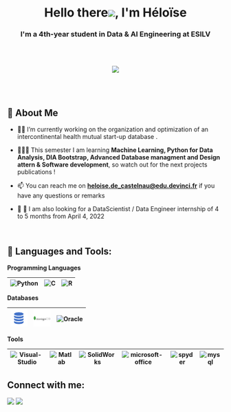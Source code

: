 <h1 align="center">Hello there<img src="https://raw.githubusercontent.com/MartinHeinz/MartinHeinz/master/wave.gif" width="30px">, I'm Héloïse</h1>
<h3 align="center">I'm a 4th-year student in Data & AI Engineering at ESILV </h3>

<br/>
<br/>

<p align="center"><img width="300px" height="auto" src="https://miro.medium.com/max/1000/1*ZIa9aRpTfygakWYKIaiJAg.gif" height="300px"/></p>

<br/>
<br/>

##  🙋 About Me 

- 👩‍💻 I’m currently working on the organization and optimization of an intercontinental health mutual start-up database .

- 👩‍💼💼 This semester I am learning  **Machine Learning, Python for Data Analysis, DIA Bootstrap, Advanced Database managment and Design attern & Software development**, so watch out for the next projects publications ! 

- 📫 You can reach me on  **heloise.de_castelnau@edu.devinci.fr** if you have any questions or remarks

- 🤝 👀  I am also looking for a DataScientist / Data Engineer internship of 4 to 5 months from April 4, 2022 

<br/>


## 🧰 Languages and Tools:

**Programming Languages**

<img title="Python" alt="Python" width="40px" src="https://img.icons8.com/color/48/000000/python--v1.png" />|<img alt="C" title="Csharp" width="40px" src="https://img.icons8.com/color/48/000000/c-sharp-logo.png">|<img title="R" alt="R" width="40px" src="https://img.icons8.com/external-becris-flat-becris/64/000000/external-r-data-science-becris-flat-becris.png">
|--|--|--|

**Databases**

<img title="SQL" alt="SQL" width="40px" src="https://raw.githubusercontent.com/github/explore/master/topics/sql/sql.png">|<img title="MongoDB" alt="MongoDB" width="40px" src="https://raw.githubusercontent.com/github/explore/master/topics/mongodb/mongodb.png">|<img title="Oracle" alt="Oracle" width="40px" src="https://img.icons8.com/color/48/000000/oracle-logo.png">|  
|--|--|--|

**Tools**

<img title="Visual-Studio" alt="Visual-Studio" width="40px" src="https://img.icons8.com/fluency/48/000000/visual-studio-2019.png">|<img title="Matlab" alt="Matlab" width="40px" src="https://img.icons8.com/fluency/48/000000/matlab.png">|<img title="SolidWorks" alt="SolidWorks" width="40px" src="https://img.icons8.com/color/48/000000/solidworks.png">|<img title="microsoft-office" alt="microsoft-office" width="40px" src="https://img.icons8.com/fluency/48/000000/microsoft-office-2019.png">|<img title="spyder" alt="spyder" width="40px" src="https://img.icons8.com/fluency/48/000000/spyder-ide.png">|<img title="MySQL" alt="mysql" width="40px" src="https://img.icons8.com/color/48/000000/mysql-logo.png">
|--|--|--|--|--|--|


## Connect with me:
<p align="left">

<a href = "https://www.linkedin.com/in/h%C3%A9lo%C3%AFse-de-castelnau-/"><img src="https://img.icons8.com/windows/32/000000/linkedin.png"/></a>
<a href = "mailto:heloise.de_castelnau@edu.devinci.fr?Subject=Github%20%3A%20"><img src="https://img.icons8.com/windows/32/000000/filled-message.png"/></a>

</p>
<br/>




<!---
heloise-de-castelnau/heloise-de-castelnau is a ✨ special ✨ repository because its `README.md` (this file) appears on your GitHub profile.
You can click the Preview link to take a look at your changes.
--->
